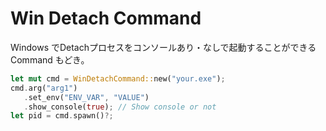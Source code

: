# Win Detach Command

Windows でDetachプロセスをコンソールあり・なしで起動することができる Command もどき。

```rs
let mut cmd = WinDetachCommand::new("your.exe");
cmd.arg("arg1")
   .set_env("ENV_VAR", "VALUE")
   .show_console(true); // Show console or not
let pid = cmd.spawn()?;
```
